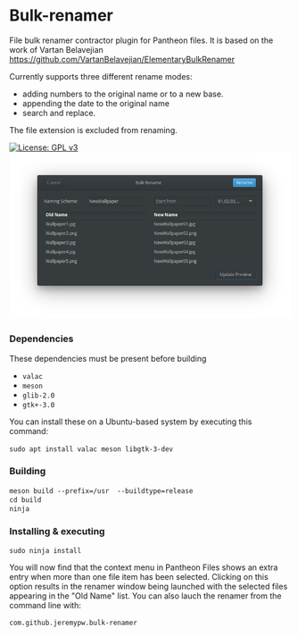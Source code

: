 # Bulk-renamer
File bulk renamer contractor plugin for Pantheon files.
It is based on the work of Vartan Belavejian <https://github.com/VartanBelavejian/ElementaryBulkRenamer>

Currently supports three different rename modes:
* adding numbers to the original name or to a new base.
* appending the date to the original name
* search and replace.

The file extension is excluded from renaming.

[![License: GPL v3](https://img.shields.io/badge/License-GPL%20v3-blue.svg)](http://www.gnu.org/licenses/gpl-3.0)
![Screenshot](/data/Screenshot.png?raw=true "Screenshot")

### Dependencies
These dependencies must be present before building
 - `valac`
 - `meson`
 - `glib-2.0`
 - `gtk+-3.0`

 You can install these on a Ubuntu-based system by executing this command:

 `sudo apt install valac meson libgtk-3-dev`

### Building
```
meson build --prefix=/usr  --buildtype=release
cd build
ninja
```

### Installing & executing
```
sudo ninja install
```

You will now find that the context menu in Pantheon Files shows an extra entry when more than one file item
has been selected. Clicking on this option results in the renamer window being launched with the selected files
appearing in the "Old Name" list.  You can also lauch the renamer from the command line with:
```
com.github.jeremypw.bulk-renamer
```

